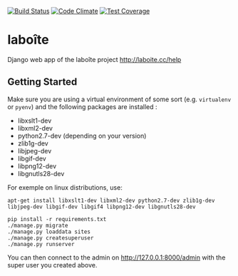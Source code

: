 [![Build Status](https://api.travis-ci.org/laboiteproject/lenuage.svg?branch=master)](https://travis-ci.org/laboiteproject/lenuage)
[![Code Climate](https://codeclimate.com/github/laboiteproject/lenuage/badges/gpa.svg)](https://codeclimate.com/github/laboiteproject/lenuage)
[![Test Coverage](https://codeclimate.com/github/laboiteproject/lenuage/badges/coverage.svg)](https://codeclimate.com/github/laboiteproject/lenuage/coverage)

# laboîte
Django web app of the laboîte project http://laboite.cc/help

## Getting Started

Make sure you are using a virtual environment of some sort (e.g. `virtualenv` or
`pyenv`) and the following packages are installed :

* libxslt1-dev
* libxml2-dev
* python2.7-dev (depending on your version)
* zlib1g-dev
* libjpeg-dev
* libgif-dev
* libpng12-dev
* libgnutls28-dev

For exemple on linux distributions, use:
```
apt-get install libxslt1-dev libxml2-dev python2.7-dev zlib1g-dev libjpeg-dev libgif-dev libgif4 libpng12-dev libgnutls28-dev
```

```
pip install -r requirements.txt
./manage.py migrate
./manage.py loaddata sites
./manage.py createsuperuser
./manage.py runserver
```

You can then connect to the admin on http://127.0.0.1:8000/admin with the super
user you created above.
